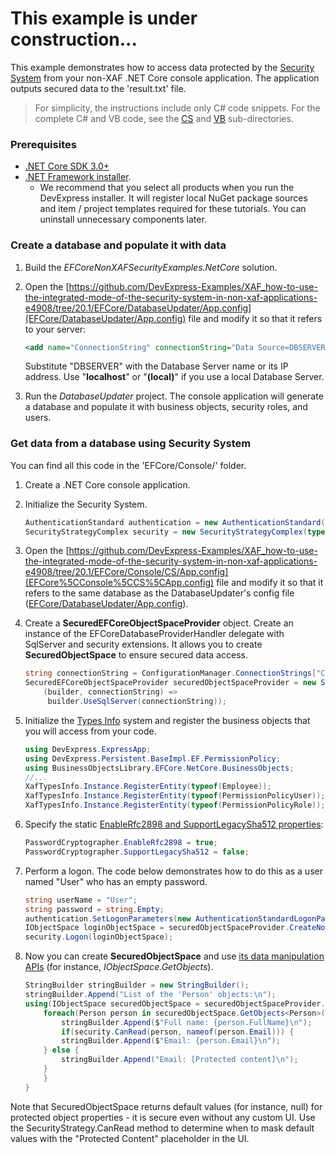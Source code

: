 <!-- default file list -->

# This example is under construction...

This example demonstrates how to access data protected by the [Security System](https://docs.devexpress.com/eXpressAppFramework/113366/concepts/security-system/security-system-overview) from your non-XAF .NET Core console application. The application outputs secured data to the 'result.txt' file.

>For simplicity, the instructions include only C# code snippets. For the complete C# and VB code, see the [CS](CS) and [VB](VB) sub-directories.
 
### Prerequisites
- [.NET Core SDK 3.0+](https://dotnet.microsoft.com/download/dotnet-core)
- [.NET Framework installer](https://www.devexpress.com/Products/Try/).
  - We recommend that you select all  products when you run the DevExpress installer. It will register local NuGet package sources and item / project templates required for these tutorials. You can uninstall unnecessary components later.
  
  
  
### Create a database and populate it with data

1. Build the *EFCoreNonXAFSecurityExamples.NetCore* solution.
2. Open the [https://github.com/DevExpress-Examples/XAF_how-to-use-the-integrated-mode-of-the-security-system-in-non-xaf-applications-e4908/tree/20.1/EFCore/DatabaseUpdater/App.config](EFCore/DatabaseUpdater/App.config) file and modify it so that it refers to your server:
	
	[](#tab/tabid-xml)
	
	```xml
	<add name="ConnectionString" connectionString="Data Source=DBSERVER;Initial Catalog=ConsoleEFCoreTestDB;Integrated Security=True"/>
	```

	Substitute "DBSERVER" with the Database Server name or its IP address. Use "**localhost**" or "**(local)**" if you use a local Database Server.
    
3. Run the *DatabaseUpdater* project. The console application will generate a database and populate it with business objects, security roles, and users.



### Get data from a database using Security System

You can find all this code in the 'EFCore/Console/' folder.

1. Create a .NET Core console application.

2. Initialize the Security System.
	
	[](#tab/tabid-csharp)
	
	```csharp
	AuthenticationStandard authentication = new AuthenticationStandard();
	SecurityStrategyComplex security = new SecurityStrategyComplex(typeof(PermissionPolicyUser), typeof(PermissionPolicyRole), auth);
	```	

3. Open the [https://github.com/DevExpress-Examples/XAF_how-to-use-the-integrated-mode-of-the-security-system-in-non-xaf-applications-e4908/tree/20.1/EFCore/Console/CS/App.config](EFCore%5CConsole%5CCS%5CApp.config) file and modify it so that it refers to the same database as the DatabaseUpdater's config file ([EFCore/DatabaseUpdater/App.config](EFCore%5CDatabaseUpdater%5CApp.config)).

4. Create a **SecuredEFCoreObjectSpaceProvider** object. Create an instance of the EFCoreDatabaseProviderHandler delegate with SqlServer and security extensions. It allows you to create **SecuredObjectSpace** to ensure secured data access.


	[](#tab/tabid-csharp)
	
	```csharp
	string connectionString = ConfigurationManager.ConnectionStrings["ConnectionString"].ConnectionString;
	SecuredEFCoreObjectSpaceProvider securedObjectSpaceProvider = new SecuredEFCoreObjectSpaceProvider(security, typeof(ConsoleDbContext), XafTypesInfo.Instance, connectionString,
	    (builder, connectionString) =>
	     builder.UseSqlServer(connectionString));
	```

5. Initialize the [Types Info](https://docs.devexpress.com/eXpressAppFramework/113669/concepts/business-model-design/types-info-subsystem) system and register the business objects that you will access from your code.
	
	[](#tab/tabid-csharp)
	
	```csharp
	using DevExpress.ExpressApp;
	using DevExpress.Persistent.BaseImpl.EF.PermissionPolicy;
	using BusinessObjectsLibrary.EFCore.NetCore.BusinessObjects;
	//...
	XafTypesInfo.Instance.RegisterEntity(typeof(Employee));
	XafTypesInfo.Instance.RegisterEntity(typeof(PermissionPolicyUser));
	XafTypesInfo.Instance.RegisterEntity(typeof(PermissionPolicyRole));
	```
6. Specify the static [EnableRfc2898 and SupportLegacySha512 properties](https://docs.devexpress.com/eXpressAppFramework/112649/Concepts/Security-System/Passwords-in-the-Security-System):
	[](#tab/tabid-csharp)
	
	```csharp
	PasswordCryptographer.EnableRfc2898 = true;
	PasswordCryptographer.SupportLegacySha512 = false;
	```

7. Perform a logon. The code below demonstrates how to do this as a user named "User" who has an empty password.

	[](#tab/tabid-csharp)
	
	```csharp
	string userName = "User";
	string password = string.Empty;
	authentication.SetLogonParameters(new AuthenticationStandardLogonParameters(userName, password));
	IObjectSpace loginObjectSpace = securedObjectSpaceProvider.CreateNonsecuredObjectSpace();
	security.Logon(loginObjectSpace);
	```

8. Now you can create **SecuredObjectSpace** and use [its data manipulation APIs](https://docs.devexpress.com/eXpressAppFramework/113711/concepts/data-manipulation-and-business-logic/create-read-update-and-delete-data) (for instance, *IObjectSpace.GetObjects*).

	[](#tab/tabid-csharp)
	
	```csharp
	StringBuilder stringBuilder = new StringBuilder();
	stringBuilder.Append("List of the 'Person' objects:\n");
	using(IObjectSpace securedObjectSpace = securedObjectSpaceProvider.CreateObjectSpace()) {
	    foreach(Person person in securedObjectSpace.GetObjects<Person>()) {
	        stringBuilder.Append($"Full name: {person.FullName}\n");
	        if(security.CanRead(person, nameof(person.Email))) {
		    stringBuilder.Append($"Email: {person.Email}\n");
		} else {
		    stringBuilder.Append("Email: [Protected content]\n");
		}
	    } 
	}
	```

Note that SecuredObjectSpace returns default values (for instance, null) for protected object properties - it is secure even without any custom UI. Use the SecurityStrategy.CanRead method to determine when to mask default values with the "Protected Content" placeholder in the UI.

